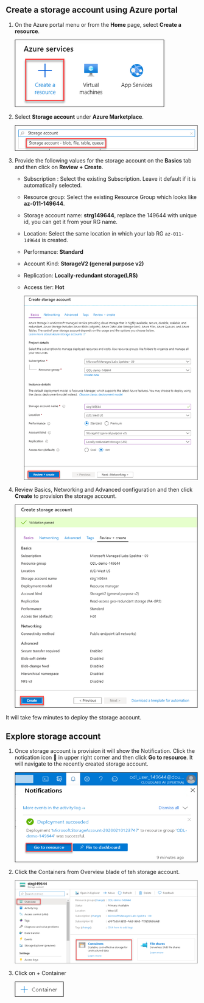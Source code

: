 ## Create a storage account using Azure portal

1. On the Azure portal menu or from the **Home** page, select **Create a resource**.

    ![](./Images/create-resource.png)
    
1. Select **Storage account** under **Azure Marketplace**.
 
    ![](./Images/search-storage.png)
 
1. Provide the following values for the storage account on the **Basics** tab and then click on **Review + Create**.
    * Subscription : Select the existing Subscription. Leave it default if it is automatically selected.
    * Resource group: Select the existing Resource Group which looks like **az-011-149644**.
    * Storage account name: **strg149644**, replace the 149644 with unique id, you can get it from your RG name. 
    * Location: Select the same location in which your lab RG ```az-011-149644``` is created.
    * Performance: **Standard**
    * Account Kind: **StorageV2 (general purpose v2)**
    * Replication: **Locally-redundant storage(LRS)**
    * Access tier: **Hot**
    
       ![](./Images/create-storagea.png)
       
1. Review Basics, Networking and Advanced configuration and then click **Create** to provision the storage account.

    ![](./Images/create.png)
    
It will take few minutes to deploy the storage account.

## Explore storage account

1. Once storage account is provision it will show the Notification. Click the notication icon 🔔 in upper right corner and then click **Go to resource**. It will navigate to the recently created storage account.

    ![](./Images/go-to-resource.png)
  
1. Click the Containers from Overview blade of teh storage account. 

    ![](./Images/select-container.png)
   
1. Click on + Container

    ![](./Images/container.png)
